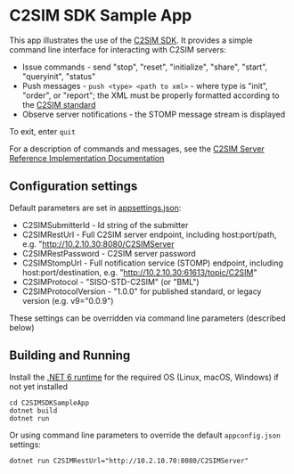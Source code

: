 ﻿# C2SIM SDK Sample App

This app illustrates the use of the [C2SIM SDK](..). It provides a simple command line interface for interacting with C2SIM servers:

- Issue commands - send "stop", "reset", "initialize", "share", "start", "queryinit", "status" 
- Push messages - `push <type> <path to xml>` - where type is "init", "order", or "report"; the XML must be properly formatted according to the 
[C2SIM standard](https://github.com/hyssostech/OpenC2SIM.github.io/blob/f1a345912a3fbbbc87f26ed25a0863b6939bf813/Standard)
- Observe server notifications - the STOMP message stream is displayed

To exit, enter `quit`

For a description of commands and messages, see the [C2SIM Server Reference Implementation Documentation](https://bit.ly/30y40RI#L1)

## Configuration settings

Default parameters are set in [appsettings.json](./appsettings.json):

* C2SIMSubmitterId - Id string of the submitter
* C2SIMRestUrl - Full C2SIM server endpoint, including host:port/path, e.g. "http://10.2.10.30:8080/C2SIMServer
* C2SIMRestPassword - C2SIM server password
* C2SIMStompUrl - Full notification service (STOMP) endpoint, including host:port/destination, e.g. "http://10.2.10.30:61613/topic/C2SIM"
* C2SIMProtocol - "SISO-STD-C2SIM" (or "BML")
* C2SIMProtocolVersion - "1.0.0" for published standard, or legacy version (e.g. v9="0.0.9")

These settings can be overridden via command line parameters (described below)

## Building and Running

Install the [.NET 6 runtime](https://dotnet.microsoft.com/download/dotnet/6.0) for the required OS (Linux, macOS, Windows) if not yet installed

```
cd C2SIMSDKSampleApp
dotnet build
dotnet run 
```
Or using command line parameters to override the default `appconfig.json` settings:

```
dotnet run C2SIMRestUrl="http://10.2.10.70:8080/C2SIMServer"
```
